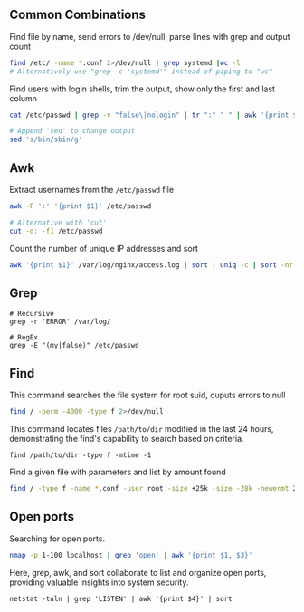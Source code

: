 ## Common Combinations

Find file by name, send errors to /dev/null, parse lines with grep and output count

```bash
find /etc/ -name *.conf 2>/dev/null | grep systemd |wc -l
# Alternatively use "grep -c 'systemd'" instead of piping to "wc" 
```

Find users with login shells, trim the output, show only the first and last column

```bash
cat /etc/passwd | grep -v "false\|nologin" | tr ":" " " | awk '{print $1, $NF}'

# Append 'sed' to change output
sed 's/bin/sbin/g'
```

## Awk

Extract usernames from the `/etc/passwd` file

```bash
awk -F ':' '{print $1}' /etc/passwd

# Alternative with 'cut'
cut -d: -f1 /etc/passwd
```

Count the number of unique IP addresses and sort

```bash
awk '{print $1}' /var/log/nginx/access.log | sort | uniq -c | sort -nr
```

## Grep

```
# Recursive
grep -r 'ERROR' /var/log/

# RegEx
grep -E "(my|false)" /etc/passwd
```

## Find

This command searches the file system for root suid, ouputs errors to null

```bash
find / -perm -4000 -type f 2>/dev/null
```

This command locates files `/path/to/dir` modified in the last 24 hours, demonstrating the find's capability to search based on criteria.

```
find /path/to/dir -type f -mtime -1
```

Find a given file with parameters and list by amount found

```bash
find / -type f -name *.conf -user root -size +25k -size -28k -newermt 2020-03-03 -exec ls -al {} \; 2>/dev/null | wc -l
```

## Open ports

Searching for open ports.

```bash
nmap -p 1-100 localhost | grep 'open' | awk '{print $1, $3}'
```

Here, grep, awk, and sort collaborate to list and organize open ports, providing valuable insights into system security.

```
netstat -tuln | grep 'LISTEN' | awk '{print $4}' | sort
```


